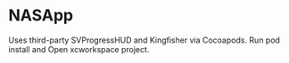 # NASApp

Uses third-party SVProgressHUD and Kingfisher via Cocoapods. Run pod install and Open xcworkspace project.

